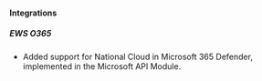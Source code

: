 #### Integrations

##### EWS O365

- Added support for National Cloud in Microsoft 365 Defender, implemented in the Microsoft API Module.
